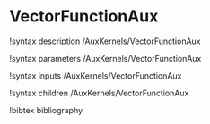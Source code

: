 # VectorFunctionAux

!syntax description /AuxKernels/VectorFunctionAux


!syntax parameters /AuxKernels/VectorFunctionAux

!syntax inputs /AuxKernels/VectorFunctionAux

!syntax children /AuxKernels/VectorFunctionAux

!bibtex bibliography
